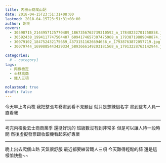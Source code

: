 ```yaml
---
title: 丙檢士商爬山記
date: 2018-04-15T23:51:31+08:00
lastmod: 2018-04-15T23:51:31+08:00
author: 謝明
covers:
  - 30590715_2144957125770409_1867356762739310592_n_17848232701250858.jpg
  - 30592438_1994117747504407_6094174657307475968_n_17938719889048874.jpg
  - 30079102_184752432175659_43731511626694656_n_17938763872057719.jpg
  - 30079744_1699885443429334_5893666149203181568_n_17913228763142944.jpg

categories:
  # - category1
tags:
  - 丙級檢定
  - 士林高商
  - 鐵人三項

nolastmod: true
draft: false
---
```


今天早上考丙檢
我把整張考卷畫到看不見題目
就只是想練個名字
畫到監考人員一直看我

<!--more-->
___

考完丙檢後去士商商業季
還挺好玩的
班級數沒有到非常多
但是可以讓人待一段時間
然後虛擬發票跟收銀機看起來好專業
___

晚上出去爬個山路
天氣很舒服
最近都要練習鐵人三項
今天難得輕鬆的騎
還是這樣愉快些~~
